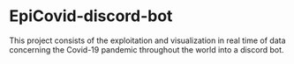 # EpiCovid-discord-bot

This project consists of the exploitation and visualization in real time of data concerning the Covid-19 pandemic throughout the world into a discord bot.
